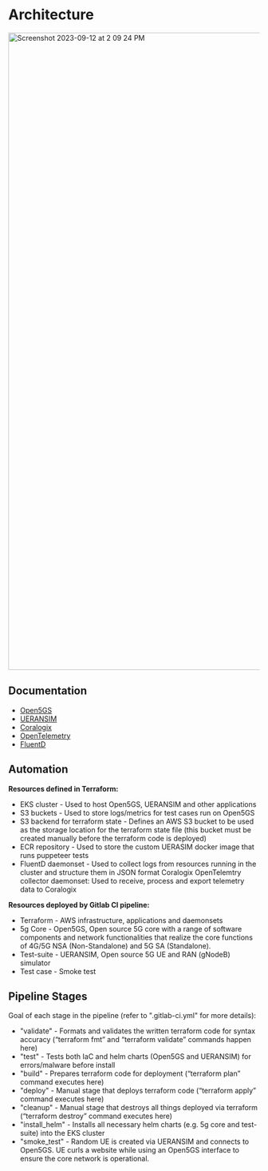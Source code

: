 # Architecture

<img width="1274" alt="Screenshot 2023-09-12 at 2 09 24 PM" src="https://github.com/davidezeji/cntf-main/assets/82470009/91fda175-800a-46e5-a076-4b635058d536">

## Documentation

* [Open5GS](https://github.com/DISHDevEx/open5gs)
* [UERANSIM](https://github.com/DISHDevEx/UERANSIM)
* [Coralogix](https://coralogix.com/)
* [OpenTelemetry](https://opentelemetry.io/)
* [FluentD](https://www.fluentd.org/)

## Automation
**Resources defined in Terraform:** 

* EKS cluster - Used to host Open5GS, UERANSIM and other applications
* S3 buckets - Used to store logs/metrics for test cases run on Open5GS
* S3 backend for terraform state - Defines an AWS S3 bucket to be used as the storage location for the terraform state file (this bucket must be created manually before the terraform code is deployed)
* ECR repository - Used to store the custom UERASIM docker image that runs puppeteer tests
* FluentD daemonset - Used to collect logs from resources running in the cluster and structure them in JSON format
Coralogix OpenTelemtry collector daemonset: Used to receive, process and export telemetry data to Coralogix

**Resources deployed by Gitlab CI pipeline:**

* Terraform - AWS infrastructure, applications and daemonsets
* 5g Core - Open5GS, Open source 5G core with a range of software components and network functionalities that realize the core functions of 4G/5G NSA (Non-Standalone) and 5G SA (Standalone).
* Test-suite - UERANSIM, Open source 5G UE and RAN (gNodeB) simulator
* Test case - Smoke test 

## Pipeline Stages
Goal of each stage in the pipeline (refer to ".gitlab-ci.yml" for more details):
* "validate" - Formats and validates the written terraform code for syntax accuracy (“terraform fmt” and “terraform validate” commands happen here)
* "test" - Tests both IaC and helm charts (Open5GS and UERANSIM) for errors/malware before install
* "build" - Prepares terraform code for deployment (“terraform plan” command executes here)
* "deploy" - Manual stage that deploys terraform code (“terraform apply” command executes here)
* "cleanup" - Manual stage that destroys all things deployed via terraform (“terraform destroy” command executes here)
* "install_helm" - Installs all necessary helm charts (e.g. 5g core and test-suite) into the EKS cluster
* "smoke_test" - Random UE is created via UERANSIM and connects to Open5GS. UE curls a website while using an Open5GS interface to ensure the core network is operational.


